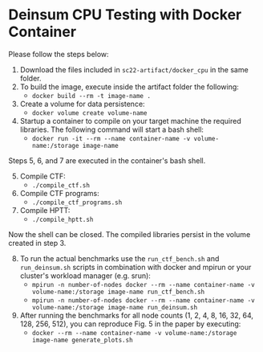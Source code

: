 # Deinsum CPU Testing with Docker Container

Please follow the steps below:

1. Download the files included in `sc22-artifact/docker_cpu` in the same folder.
2. To build the image, execute inside the artifact folder the following:
   * `docker build --rm -t image-name .`
3. Create a volume for data persistence:
   * `docker volume create volume-name`
4. Startup a container to compile on your target machine the required libraries. The following command will start a bash shell:
   * `docker run -it --rm --name container-name -v volume-name:/storage image-name`


Steps 5, 6, and 7 are executed in the container's bash shell.

5. Compile CTF:
   * `./compile_ctf.sh`
6. Compile CTF programs:
   * `./compile_ctf_programs.sh`
7. Compile HPTT:
   * `./compile_hptt.sh`

Now the shell can be closed. The compiled libraries persist in the volume created in step 3.

8. To run the actual benchmarks use the `run_ctf_bench.sh` and `run_deinsum.sh` scripts in combination with docker and mpirun or your cluster's workload manager (e.g. srun):
   * `mpirun -n number-of-nodes docker --rm --name container-name -v volume-name:/storage image-name run_ctf_bench.sh`
   * `mpirun -n number-of-nodes docker --rm --name container-name -v volume-name:/storage image-name run_deinsum.sh`
9. After running the benchmarks for all node counts (1, 2, 4, 8, 16, 32, 64, 128, 256, 512), you can reproduce Fig. 5 in the paper by executing:
   * `docker --rm --name container-name -v volume-name:/storage image-name generate_plots.sh`
